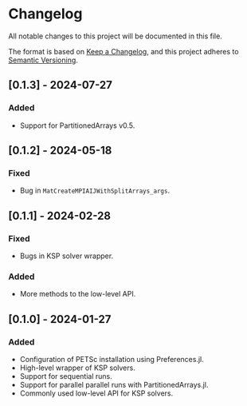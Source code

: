 # Changelog

All notable changes to this project will be documented in this file.

The format is based on [Keep a Changelog](https://keepachangelog.com/en/1.0.0/),
and this project adheres to [Semantic Versioning](https://semver.org/spec/v2.0.0.html).

## [0.1.3] - 2024-07-27

### Added

- Support for PartitionedArrays v0.5.

## [0.1.2] - 2024-05-18

### Fixed

- Bug in `MatCreateMPIAIJWithSplitArrays_args`.

## [0.1.1] - 2024-02-28

### Fixed

- Bugs in KSP solver wrapper.

### Added

- More methods to the low-level API.

## [0.1.0] - 2024-01-27

### Added

- Configuration of PETSc installation using Preferences.jl.
- High-level wrapper of KSP solvers.
- Support for sequential runs.
- Support for parallel parallel runs with PartitionedArrays.jl.
- Commonly used low-level API for KSP solvers.
